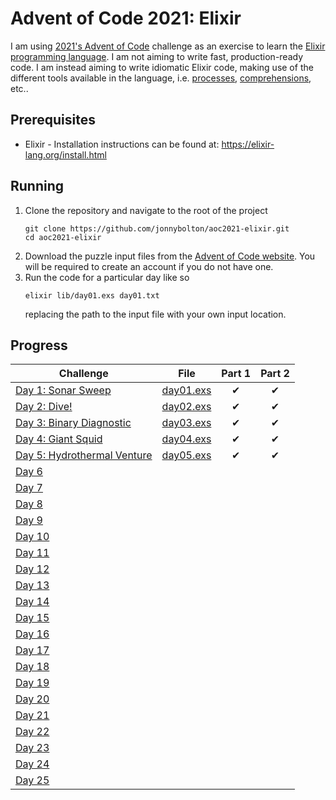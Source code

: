 # Advent of Code 2021: Elixir
I am using [2021's Advent of Code](https://adventofcode.com/2021) challenge as an exercise to learn the [Elixir programming language](https://elixir-lang.org).
I am not aiming to write fast, production-ready code.
I am instead aiming to write idiomatic Elixir code, making use of the different tools available in the language, i.e. [processes](https://elixir-lang.org/getting-started/processes.html), [comprehensions](https://elixir-lang.org/getting-started/comprehensions.html), etc..

## Prerequisites
- Elixir - Installation instructions can be found at: https://elixir-lang.org/install.html

## Running
1. Clone the repository and navigate to the root of the project
   ```
   git clone https://github.com/jonnybolton/aoc2021-elixir.git
   cd aoc2021-elixir
   ```
2. Download the puzzle input files from the [Advent of Code website](https://adventofcode.com/2021). You will be required to create an account if you do not have one.
3. Run the code for a particular day like so
   ```
   elixir lib/day01.exs day01.txt
   ```
   replacing the path to the input file with your own input location.

## Progress
| Challenge | File | Part 1 | Part 2 |
|-----------|------|:------:|:------:|
| [Day 1: Sonar Sweep](https://adventofcode.com/2021/day/1) | [day01.exs](lib/day01.exs) | ✔ | ✔ |
| [Day 2: Dive!](https://adventofcode.com/2021/day/2) | [day02.exs](lib/day02.exs) | ✔ | ✔ |
| [Day 3: Binary Diagnostic](https://adventofcode.com/2021/day/3) | [day03.exs](lib/day03.exs) | ✔ | ✔ |
| [Day 4: Giant Squid](https://adventofcode.com/2021/day/4) | [day04.exs](lib/day04.exs) | ✔ | ✔ |
| [Day 5: Hydrothermal Venture](https://adventofcode.com/2021/day/5) | [day05.exs](lib/day05.exs) | ✔ | ✔ |
| [Day 6](https://adventofcode.com/2021/day/6) | | | |
| [Day 7](https://adventofcode.com/2021/day/7) | | | |
| [Day 8](https://adventofcode.com/2021/day/8) | | | |
| [Day 9](https://adventofcode.com/2021/day/9) | | | |
| [Day 10](https://adventofcode.com/2021/day/10) | | | |
| [Day 11](https://adventofcode.com/2021/day/11) | | | |
| [Day 12](https://adventofcode.com/2021/day/12) | | | |
| [Day 13](https://adventofcode.com/2021/day/13) | | | |
| [Day 14](https://adventofcode.com/2021/day/14) | | | |
| [Day 15](https://adventofcode.com/2021/day/15) | | | |
| [Day 16](https://adventofcode.com/2021/day/16) | | | |
| [Day 17](https://adventofcode.com/2021/day/17) | | | |
| [Day 18](https://adventofcode.com/2021/day/18) | | | |
| [Day 19](https://adventofcode.com/2021/day/19) | | | |
| [Day 20](https://adventofcode.com/2021/day/20) | | | |
| [Day 21](https://adventofcode.com/2021/day/21) | | | |
| [Day 22](https://adventofcode.com/2021/day/22) | | | |
| [Day 23](https://adventofcode.com/2021/day/23) | | | |
| [Day 24](https://adventofcode.com/2021/day/24) | | | |
| [Day 25](https://adventofcode.com/2021/day/25) | | | |
